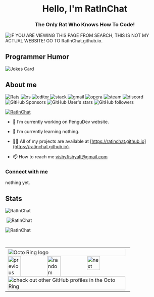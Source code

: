 <h1 align="center">Hello, I'm RatInChat</h1>
<h3 align="center">The Only Rat Who Knows How To Code!</h3>
<img alt="IF YOU ARE VIEWING THIS PAGE FROM SEARCH, THIS IS NOT MY ACTUAL WEBSITE! GO TO RatInChat.github.io." src="https://readme-typing-svg.herokuapp.com?vCenter=true&lines=Python+Coder;Javascript+Dev;Discord.js+Bot+Maker;Svelte+Framework+User;HTML+Pager;CSS+Styler;Star+The+Rats!">
<h2>Programmer Humor</h2>
<img src="https://readme-jokes.vercel.app/api" alt="Jokes Card" />
<h2>About me</h2>
<p align="left"> 
  <img src="https://komarev.com/ghpvc/?username=RatInChat&label=Profile Visitors&color=001eff&style=flat" alt="Rats" /> 
  <img src="https://img.shields.io/badge/OS-Mac-lightgrey/?logo=macosx" alt="os">
  <img src="https://img.shields.io/badge/Editor-VS%20Code-blue/?logo=visualstudiocode&logoColor=blue&color=blue" alt="editor">
  <img src="https://img.shields.io/badge/Uses-stackoverflow-blue/?logo=stackoverflow&logoColor=warning&color=ef8236" alt="stack">
  <img alt="gmail" src="https://img.shields.io/badge/Uses-Gmail-blue/?logo=gmail&logoColor=warning&color=red">
  <img alt="opera" src="https://img.shields.io/badge/Uses-Brave-blue/?logo=brave&logoColor=fa602d&color=fa602d">
  <img alt="steam" src="https://img.shields.io/badge/Uses-Steam-blue/?logo=steam&logoColor=1b2838&color=1b2838">
  <img src="https://img.shields.io/badge/Uses-Discord-blue/?logo=discord&logoColor=warning&color=7289DA" alt="discord">
  <img alt="GitHub Sponsors" src="https://img.shields.io/github/sponsors/RatInChat?label=Sponsors&logo=githubsponsors&style=flat">
  <img alt="GitHub User's stars" src="https://img.shields.io/github/stars/RatInChat?color=yellow&label=User%20Stars&logo=github&logoColor=yellow">
  <img alt="GitHub followers" src="https://img.shields.io/github/followers/RatInChat?color=g&label=User%20Followers&logo=github">
       </p>
<p align="left"> <a href="https://github.com/ryo-ma/github-profile-trophy"><img src="https://github-profile-trophy.vercel.app/?username=RatInChat&theme=discord" alt="RatInChat" /></a> </p>

- 🔭 I’m currently working on PenguDev website.

- 🌱 I’m currently learning nothing.

- 👨‍💻 All of my projects are available at [https://ratinchat.github.io](https://ratinchat.github.io).

- 📫 How to reach me vishyfishyalt@gmail.com

<h3 align="left">Connect with me</h3>
nothing yet.
<h2 align="left">Stats</h2>

<p><img  src="https://github-readme-stats.vercel.app/api/top-langs?username=RatInChat&show_icons=true&theme=dark&locale=en&langs_count=10&layout=compact" alt="RatInChat" /></p>
<p>&nbsp;<img src="https://github-readme-stats.vercel.app/api?username=RatInChat&show_icons=true&theme=dark&locale=en" alt="RatInChat" /></p>
<p><img src="https://github-readme-streak-stats.herokuapp.com/?user=RatInChat&theme=dark" alt="RatInChat" /></p><br>
  </html>


<table><tbody><tr><td><a href="https://octo-ring.com/"><img src="https://octo-ring.com/static/img/widget/top.png" width="99%" alt="Octo Ring logo" align="top"></a><br><a href="https://octo-ring.com/p/RatInChat/prev"><img src="https://octo-ring.com/static/img/widget/prev.png" width="33%" alt="previous" align="top" title="previous profile"></a><a href="https://octo-ring.com/p/RatInChat/random"><img src="https://octo-ring.com/static/img/widget/random.png" width="33%" alt="random" align="top" title="random profile"></a><a href="https://octo-ring.com/p/RatInChat/next"><img src="https://octo-ring.com/static/img/widget/next.png" width="33%" alt="next" align="top" title="next profile"></a><br><a href="https://octo-ring.com/"><img src="https://octo-ring.com/static/img/widget/bottom.png" width="99%" alt="check out other GitHub profiles in the Octo Ring" align="top"></a></td></tr></tbody></table>
